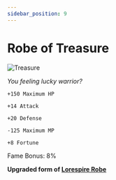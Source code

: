 ```yaml
---
sidebar_position: 9
---
```


# Robe of Treasure

![Treasure](https://vwiki.valorserver.com/api/item/picture/robe%20of%20treasure)

<i>You feeling lucky warrior?</i>

    +150 Maximum HP
    
    +14 Attack
    
    +20 Defense
    
    -125 Maximum MP
    
    +8 Fortune
    
Fame Bonus: 8%

**Upgraded form of [Lorespire Robe](https://wiki-test.valorserver.com/docs/items/armors/robes/ut/lorespire_robe/)**
